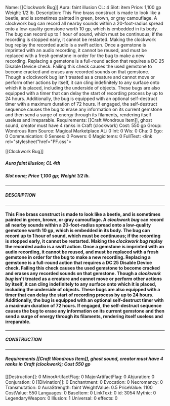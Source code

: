 Name: [[Clockwork Bug]]
Aura: faint illusion
CL: 4
Slot: item
Price: 1,100 gp
Weight: 1/2 lb.
Description: This Fine brass construct is made to look like a beetle, and is sometimes painted in green, brown, or gray camouflage. A clockwork bug can record all nearby sounds within a 20-foot-radius spread onto a low-quality gemstone worth 10 gp, which is embedded in its body. The bug can record up to 1 hour of sound, which must be continuous; if the recording is stopped early, it cannot be restarted. Making the clockwork bug replay the recorded audio is a swift action. Once a gemstone is imprinted with an audio recording, it cannot be reused, and must be replaced with a fresh gemstone in order for the bug to make a new recording. Replacing a gemstone is a full-round action that requires a DC 25 Disable Device check. Failing this check causes the used gemstone to become cracked and erases any recorded sounds on that gemstone. Though a clockwork bug isn't treated as a creature and cannot move or perform other actions by itself, it can cling indefinitely to any surface onto which it is placed, including the underside of objects. These bugs are also equipped with a timer that can delay the start of recording process by up to 24 hours. Additionally, the bug is equipped with an optional self-destruct timer with a maximum duration of 72 hours. If engaged, the self-destruct sequence causes the bug to erase any information on its current gemstone and then send a surge of energy through its filaments, rendering itself useless and irreparable.
Requirements: [[Craft Wondrous Item]], ghost sound, creator must have 4 ranks in Craft (clockwork)
Cost: 550 gp
Group: Wondrous Item
Source: Magical Marketplace
AL: 0
Int: 0
Wis: 0
Cha: 0
Ego: 0
Communication: 0
Senses: 0
Powers: 0
MagicItems: 0
FullText: <link rel="stylesheet"href="PF.css"><div class="heading"><p class="alignleft">[[Clockwork Bug]]</p><div style="clear: both;"></div></div><div><h5><b>Aura </b>faint illusion; <b>CL </b>4th</h5><h5><b>Slot </b>none; <b>Price </b>1,100 gp; <b>Weight </b>1/2 lb.</h5></div><hr/><div><h5><b>DESCRIPTION</b></h5></div><hr/><div><h4><p>This Fine brass construct is made to look like a beetle, and is sometimes painted in green, brown, or gray camouflage. A <i>clockwork bug</i> can record all nearby sounds within a 20-foot-radius spread onto a low-quality gemstone worth 10 gp, which is embedded in its body. The bug can record up to 1 hour of sound, which must be continuous; if the recording is stopped early, it cannot be restarted. Making the <i>clockwork bug</i> replay the recorded audio is a swift action. Once a gemstone is imprinted with an audio recording, it cannot be reused, and must be replaced with a fresh gemstone in order for the bug to make a new recording. Replacing a gemstone is a full-round action that requires a DC 25 Disable Device check. Failing this check causes the used gemstone to become cracked and erases any recorded sounds on that gemstone. Though a <i>clockwork bug</i> isn't treated as a creature and cannot move or perform other actions by itself, it can cling indefinitely to any surface onto which it is placed, including the underside of objects. These bugs are also equipped with a timer that can delay the start of recording process by up to 24 hours. Additionally, the bug is equipped with an optional self-destruct timer with a maximum duration of 72 hours. If engaged, the self-destruct sequence causes the bug to erase any information on its current gemstone and then send a surge of energy through its filaments, rendering itself useless and irreparable.</p></h4></div><hr/><div><h5><b>CONSTRUCTION</b></h5></div><hr/><div><h5><b>Requirements </b>[[Craft Wondrous Item]], <i>ghost sound</i>, creator must have 4 ranks in Craft (clockwork); <b>Cost </b>550 gp</h5></div>
[[Destruction]]: 0
MinorArtifactFlag: 0
MajorArtifactFlag: 0
Abjuration: 0
Conjuration: 0
[[Divination]]: 0
Enchantment: 0
Evocation: 0
Necromancy: 0
Transmutation: 0
AuraStrength: faint
WeightValue: 0.5
PriceValue: 1100
CostValue: 550
Languages: 0
BaseItem: 0
LinkText: 0
id: 3054
Mythic: 0
LegendaryWeapon: 0
Illusion: 1
Universal: 0
effects: 0
